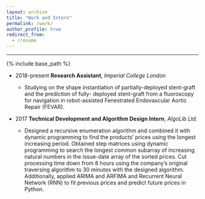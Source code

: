```yaml
---
layout: archive
title: "Work and Intern"
permalink: /work/
author_profile: true
redirect_from:
  - /resume
---
```


<hr color="000000"/>

{% include base_path %}

* 2018-present <b>Research Assistant</b>, <i>Imperial College London</i>
  * Studying on the shape instantiation of partially-deployed stent-graft and the prediction of fully- deployed stent-graft from a fluoroscopy for navigation in robot-assisted Fenestrated Endovascular Aortic Repair (FEVAR).

* 2017 <b>Technical Development and Algorithm Design Intern</b>, <i>AlgoLib Ltd</i>.
  * Designed a recursive enumeration algorithm and combined it with dynamic programming to find the products’ prices using the longest increasing period. Obtained step matrices using dynamic programming to search the longest common subarray of increasing natural numbers in the issue-date array of the sorted prices. Cut processing time down from 8 hours using the company’s original traversing algorithm to 30 minutes with the designed algorithm. Additionally, applied ARIMA and ARFIMA and Recurrent Neural Network (RNN) to fit previous prices and predict future prices in Python.
